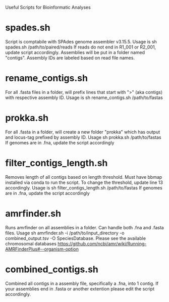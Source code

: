 Useful Scripts for Bioinformatic Analyses

# spades.sh 
Script is comptabile with SPAdes genome assembler v3.15.5. Usage is sh spades.sh /path/to/paired/reads
If reads do not end in R1_001 or R2_001, update script accordingly. Assemblies will be put in a folder named "contigs". Assembly IDs are labeled based on read file names.

# rename_contigs.sh 
For all .fasta files in a folder, will prefix lines that start with ">" (aka contigs) with respective assembly ID. Usage is sh rename_contigs.sh /path/to/fastas

# prokka.sh
For all .fasta in a folder, will create a new folder "prokka" which has output and locus-tag prefixed by assembly ID. Usage sh prokka.sh /path/to/fastas
If genomes are in .fna, update the script accordingly 

# filter_contigs_length.sh
Removes length of all contigs based on length threshold. Must have bbmap installed via conda to run the script. To change the threshold, update line 13 accordingly. Usage is sh filter_contigs_length.sh /path/to/fastas 
If genomes are in .fna, update the script accordingly

# amrfinder.sh
Runs amrfinder on all assemblies in a folder. Can handle both .fna and .fasta files. Usage sh amrfinder.sh -i /path/to/input_directory -o combined_output.tsv -O SpeciesDatabase. Please see the available chromosomal databases https://github.com/ncbi/amr/wiki/Running-AMRFinderPlus#--organism-option
# combined_contigs.sh
Combined all contigs in a assembly file, specifically a .fna, into 1 contig. If your assemblies end in .fasta or another extention please edit the script accordingly. 




